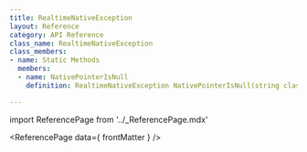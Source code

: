 ```yaml
---
title: RealtimeNativeException
layout: Reference
category: API Reference
class_name: RealtimeNativeException
class_members:
- name: Static Methods
  members:
  - name: NativePointerIsNull
    definition: RealtimeNativeException NativePointerIsNull(string className)

---
```

import ReferencePage from '../_ReferencePage.mdx'

<ReferencePage data={ frontMatter } />
